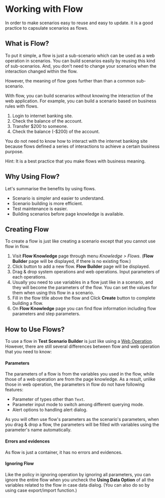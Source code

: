 Working with Flow
===

In order to make scenarios easy to reuse and easy to update. it is a good practice to capsulate scenarios as flows.

What is Flow?
---

To put it simple, a flow is just a sub-scenario which can be used as a web operation in scenarios. You can build scenarios easily by reusing this kind of sub-scenarios. And, you don't need to change your scenarios when the interaction changed within the flow.

However, the meaning of flow goes further than than a common sub-scenario.

With flow, you can build scenarios without knowing the interaction of the web application. For example, you can build a scenario based on business rules with flows.

1. Login to internet banking site.
2. Check the balance of the account.
3. Transfer $200 to someone.
4. Check the balance (-$200) of the account. 

You do not need to know how to interact with the internet banking site because flows defined a series of interactions to achieve a certain business purpose. 

Hint: It is a best practice that you make flows with business meaning.

Why Using Flow?
---

Let's summarise the benefits by using flows.

* Scenario is simpler and easier to understand.
* Scenario building is more efficient.
* Test maintenance is easier.
* Building scenarios before page knowledge is available.

Creating Flow
---

To create a flow is just like creating a scenario except that you cannot use flow in flow.

1. Visit **Flow Knowledge** page through menu *Knowledge > Flows*. (**Flow Builder** page will be displayed, if there is no existing flow.)
2. Click <span class="glyphicon glyphicon-plus"></span> button to add a new flow. **Flow Builder** page will be displayed.
3. Drag & drop system operations and web operations. Input parameters of each operations.
4. Usually you need to use variables in a flow just like in a scenario, and they will become the parameters of the flow. You can set the values for them when using this flow in a scenario.
5. Fill in the flow title above the flow and Click **Create** button to complete building a flow.
6. On **Flow Knowledge** page you can find flow information including flow parameters and step parameters.

How to Use Flows?
---

To use a flow in **Test Scenario Builder** is just like using a [Web Operation](ref_web_operation.md#How_to_Use_Web_Operations?). However, there are still several differences between flow and web operation that you need to know:

#### Parameters

The parameters of a flow is from the variables you used in the flow, while those of a web operation are from the page knowledge. As a result, unlike those in web operation, the parameters in flow do not have following features:

* Parameter of types other than `Text`.
* Parameter input mode to switch among different querying mode.
* Alert options to handling alert dialog.

As you will often use flow's parameters as the scenario's parameters, when you drag & drop a flow, the parameters will be filled with variables using the parameter's name automatically.

#### Errors and evidences

As flow is just a container, it has no errors and evidences.

#### Ignoring Flow

Like the policy in ignoring operation by ignoring all parameters, you can ignore the entire flow when you uncheck the **Using Data Option** of all the variables related to the flow in case data dialog. (You can also do so by using case export/import function.) 
